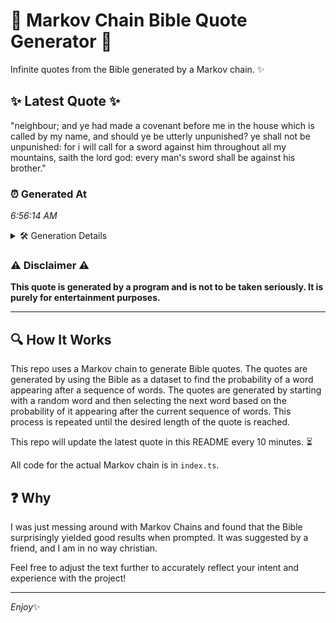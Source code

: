 # 📖 Markov Chain Bible Quote Generator 📖

Infinite quotes from the Bible generated by a Markov chain. ✨

## ✨ Latest Quote ✨
"neighbour; and ye had made a covenant before me in the house which is called by my name, and should ye be utterly unpunished? ye shall not be unpunished: for i will call for a sword against him throughout all my mountains, saith the lord god: every man's sword shall be against his brother."

### ⏰ Generated At
*6:56:14 AM*

<details>
    <summary>🛠️ Generation Details</summary>
    <p>
        <strong>🌱 Seed:</strong> neighbour;<br>
        <strong>🔄 Iterations:</strong> 53<br>
        <strong>📜 Context History:</strong><br>[ neighbour; ]: and<br>[ neighbour;, and ]: ye<br>[ neighbour;, and, ye ]: had<br>[ neighbour;, and, ye, had ]: made<br>[ neighbour;, and, ye, had, made ]: a<br>[ neighbour;, and, ye, had, made, a ]: covenant<br>[ and, ye, had, made, a, covenant ]: before<br>[ ye, had, made, a, covenant, before ]: me<br>[ had, made, a, covenant, before, me ]: in<br>[ made, a, covenant, before, me, in ]: the<br>[ a, covenant, before, me, in, the ]: house<br>[ covenant, before, me, in, the, house ]: which<br>[ before, me, in, the, house, which ]: is<br>[ me, in, the, house, which, is ]: called<br>[ in, the, house, which, is, called ]: by<br>[ the, house, which, is, called, by ]: my<br>[ house, which, is, called, by, my ]: name,<br>[ which, is, called, by, my, name, ]: and<br>[ is, called, by, my, name,, and ]: should<br>[ called, by, my, name,, and, should ]: ye<br>[ by, my, name,, and, should, ye ]: be<br>[ my, name,, and, should, ye, be ]: utterly<br>[ name,, and, should, ye, be, utterly ]: unpunished?<br>[ and, should, ye, be, utterly, unpunished? ]: ye<br>[ should, ye, be, utterly, unpunished?, ye ]: shall<br>[ ye, be, utterly, unpunished?, ye, shall ]: not<br>[ be, utterly, unpunished?, ye, shall, not ]: be<br>[ utterly, unpunished?, ye, shall, not, be ]: unpunished:<br>[ unpunished?, ye, shall, not, be, unpunished: ]: for<br>[ ye, shall, not, be, unpunished:, for ]: i<br>[ shall, not, be, unpunished:, for, i ]: will<br>[ not, be, unpunished:, for, i, will ]: call<br>[ be, unpunished:, for, i, will, call ]: for<br>[ unpunished:, for, i, will, call, for ]: a<br>[ for, i, will, call, for, a ]: sword<br>[ i, will, call, for, a, sword ]: against<br>[ will, call, for, a, sword, against ]: him<br>[ call, for, a, sword, against, him ]: throughout<br>[ for, a, sword, against, him, throughout ]: all<br>[ a, sword, against, him, throughout, all ]: my<br>[ sword, against, him, throughout, all, my ]: mountains,<br>[ against, him, throughout, all, my, mountains, ]: saith<br>[ him, throughout, all, my, mountains,, saith ]: the<br>[ throughout, all, my, mountains,, saith, the ]: lord<br>[ all, my, mountains,, saith, the, lord ]: god:<br>[ my, mountains,, saith, the, lord, god: ]: every<br>[ mountains,, saith, the, lord, god:, every ]: man's<br>[ saith, the, lord, god:, every, man's ]: sword<br>[ the, lord, god:, every, man's, sword ]: shall<br>[ lord, god:, every, man's, sword, shall ]: be<br>[ god:, every, man's, sword, shall, be ]: against<br>[ every, man's, sword, shall, be, against ]: his<br>[ man's, sword, shall, be, against, his ]: brother.<br>
    </p>
</details>

### ⚠️ Disclaimer ⚠️
**This quote is generated by a program and is not to be taken seriously. It is purely for entertainment purposes.**

---

## 🔍 How It Works

This repo uses a Markov chain to generate Bible quotes. The quotes are generated by using the Bible as a dataset to find the probability of a word appearing after a sequence of words. The quotes are generated by starting with a random word and then selecting the next word based on the probability of it appearing after the current sequence of words. This process is repeated until the desired length of the quote is reached.

This repo will update the latest quote in this README every 10 minutes. ⏳

All code for the actual Markov chain is in `index.ts`.

## ❓ Why

I was just messing around with Markov Chains and found that the Bible surprisingly yielded good results when prompted. 
It was suggested by a friend, and I am in no way christian.

Feel free to adjust the text further to accurately reflect your intent and experience with the project!

---

*Enjoy*✨
